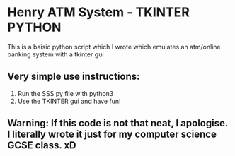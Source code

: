 # Henry ATM System - TKINTER PYTHON
This is a baisic python script which I wrote which emulates an atm/online banking system with a tkinter gui

## Very simple use instructions:
1. Run the SSS py file with python3
2. Use the TKINTER gui and have fun!


## Warning: If this code is not that neat, I apologise. I literally wrote it just for my computer science GCSE class. xD
